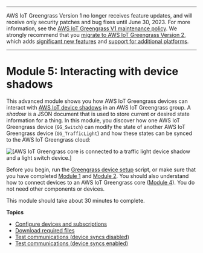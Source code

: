 --------

AWS IoT Greengrass Version 1 no longer receives feature updates, and will receive only security patches and bug fixes until June 30, 2023\. For more information, see the [AWS IoT Greengrass V1 maintenance policy](https://docs.aws.amazon.com/greengrass/v1/developerguide/maintenance-policy.html)\. We strongly recommend that you [migrate to AWS IoT Greengrass Version 2](https://docs.aws.amazon.com/greengrass/v2/developerguide/move-from-v1.html), which adds [significant new features](https://docs.aws.amazon.com/greengrass/v2/developerguide/greengrass-v2-whats-new.html) and [support for additional platforms](https://docs.aws.amazon.com/greengrass/v2/developerguide/operating-system-feature-support-matrix.html)\.

--------

# Module 5: Interacting with device shadows<a name="module5"></a>

This advanced module shows you how AWS IoT Greengrass devices can interact with [AWS IoT device shadows](https://docs.aws.amazon.com/iot/latest/developerguide/iot-device-shadows.html) in an AWS IoT Greengrass group\. A *shadow* is a JSON document that is used to store current or desired state information for a thing\. In this module, you discover how one AWS IoT Greengrass device \(`GG_Switch`\) can modify the state of another AWS IoT Greengrass device \(`GG_TrafficLight`\) and how these states can be synced to the AWS IoT Greengrass cloud:

![\[AWS IoT Greengrass core is connected to a traffic light device shadow and a light switch device.\]](http://docs.aws.amazon.com/greengrass/v1/developerguide/images/gg-get-started-077.5.png)

Before you begin, run the [Greengrass device setup](quick-start.md) script, or make sure that you have completed [Module 1](module1.md) and [Module 2](module2.md)\. You should also understand how to connect devices to an AWS IoT Greengrass core \([Module 4](module4.md)\)\. You do not need other components or devices\.

This module should take about 30 minutes to complete\.

**Topics**
+ [Configure devices and subscriptions](config-dev-subs.md)
+ [Download required files](file-download.md)
+ [Test communications \(device syncs disabled\)](comms-disabled.md)
+ [Test communications \(device syncs enabled\)](comms-enabled.md)
